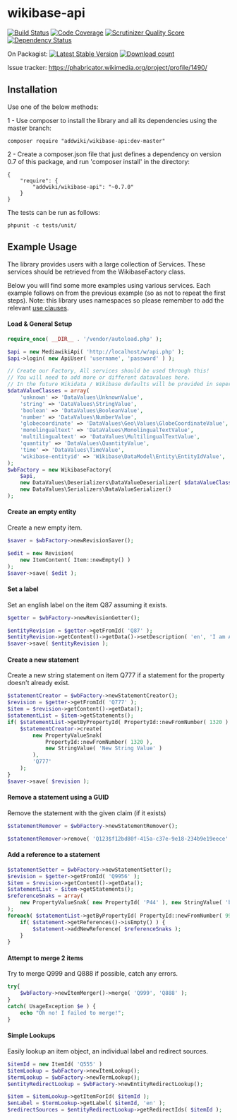 wikibase-api
==================
[![Build Status](https://travis-ci.org/addwiki/wikibase-api.png?branch=master)](https://travis-ci.org/addwiki/wikibase-api)
[![Code Coverage](https://scrutinizer-ci.com/g/addwiki/wikibase-api/badges/coverage.png?s=ca6d4e50e3ce5b9937a24928d8762af31d4e108c)](https://scrutinizer-ci.com/g/addwiki/wikibase-api/)
[![Scrutinizer Quality Score](https://scrutinizer-ci.com/g/addwiki/wikibase-api/badges/quality-score.png?s=41faa1f91a7d359370de48c4dec28cdd5db47b0d)](https://scrutinizer-ci.com/g/addwiki/wikibase-api/)
[![Dependency Status](https://www.versioneye.com/php/addwiki:wikibase-api/dev-master/badge.svg)](https://www.versioneye.com/php/addwiki:wikibase-api/dev-master)

On Packagist:
[![Latest Stable Version](https://poser.pugx.org/addwiki/wikibase-api/version.png)](https://packagist.org/packages/addwiki/wikibase-api)
[![Download count](https://poser.pugx.org/addwiki/wikibase-api/d/total.png)](https://packagist.org/packages/addwiki/wikibase-api)

Issue tracker: https://phabricator.wikimedia.org/project/profile/1490/

## Installation

Use one of the below methods:

1 - Use composer to install the library and all its dependencies using the master branch:

    composer require "addwiki/wikibase-api:dev-master"

2 - Create a composer.json file that just defines a dependency on version 0.7 of this package, and run 'composer install' in the directory:

    {
        "require": {
            "addwiki/wikibase-api": "~0.7.0"
        }
    }

The tests can be run as follows:

    phpunit -c tests/unit/

## Example Usage

The library provides users with a large collection of Services.
These services should be retrieved from the WikibaseFactory class.

Below you will find some more examples using various services.
Each example follows on from the previous example (so as not to repeat the first steps).
Note: this library uses namespaces so please remember to add the relevant [use clauses](http://php.net/manual/en/language.namespaces.importing.php).

#### Load & General Setup

```php
require_once( __DIR__ . '/vendor/autoload.php' );

$api = new MediawikiApi( 'http://localhost/w/api.php' );
$api->login( new ApiUser( 'username', 'password' ) );

// Create our Factory, All services should be used through this!
// You will need to add more or different datavalues here.
// In the future Wikidata / Wikibase defaults will be provided in seperate a library.
$dataValueClasses = array(
    'unknown' => 'DataValues\UnknownValue',
    'string' => 'DataValues\StringValue',
    'boolean' => 'DataValues\BooleanValue',
    'number' => 'DataValues\NumberValue',
    'globecoordinate' => 'DataValues\Geo\Values\GlobeCoordinateValue',
    'monolingualtext' => 'DataValues\MonolingualTextValue',
    'multilingualtext' => 'DataValues\MultilingualTextValue',
    'quantity' => 'DataValues\QuantityValue',
    'time' => 'DataValues\TimeValue',
    'wikibase-entityid' => 'Wikibase\DataModel\Entity\EntityIdValue',
);
$wbFactory = new WikibaseFactory(
    $api,
    new DataValues\Deserializers\DataValueDeserializer( $dataValueClasses ),
    new DataValues\Serializers\DataValueSerializer()
);
```

#### Create an empty entity

Create a new empty item.

```php
$saver = $wbFactory->newRevisionSaver();

$edit = new Revision(
    new ItemContent( Item::newEmpty() )
);
$saver->save( $edit );
```

#### Set a label

Set an english label on the item Q87 assuming it exists.

```php
$getter = $wbFactory->newRevisionGetter();

$entityRevision = $getter->getFromId( 'Q87' );
$entityRevision->getContent()->getData()->setDescription( 'en', 'I am A description' );
$saver->save( $entityRevision );
```

#### Create a new statement

Create a new string statement on item Q777 if a statement for the property doesn't already exist.

```php
$statementCreator = $wbFactory->newStatementCreator();
$revision = $getter->getFromId( 'Q777' );
$item = $revision->getContent()->getData();
$statementList = $item->getStatements();
if( $statementList->getByPropertyId( PropertyId::newFromNumber( 1320 ) )->isEmpty() ) {
    $statementCreator->create(
        new PropertyValueSnak(
            PropertyId::newFromNumber( 1320 ),
            new StringValue( 'New String Value' )
        ),
        'Q777'
    );
}
$saver->save( $revision );
```

#### Remove a statement using a GUID

Remove the statement with the given claim (if it exists)

```php
$statementRemover = $wbFactory->newStatementRemover();

$statementRemover->remove( 'Q123$f12bd80f-415a-c37e-9e18-234b9e19eece' );
```

#### Add a reference to a statement

```php
$statementSetter = $wbFactory->newStatementSetter();
$revision = $getter->getFromId( 'Q9956' );
$item = $revision->getContent()->getData();
$statementList = $item->getStatements();
$referenceSnaks = array(
    new PropertyValueSnak( new PropertyId( 'P44' ), new StringValue( 'bar' ) ),
);
foreach( $statementList->getByPropertyId( PropertyId::newFromNumber( 99 ) )->getIterator() as $statement ) {
    if( $statement->getReferences()->isEmpty() ) {
        $statement->addNewReference( $referenceSnaks );
    }
}
```

#### Attempt to merge 2 items

Try to merge Q999 and Q888 if possible, catch any errors.

```php
try{
    $wbFactory->newItemMerger()->merge( 'Q999', 'Q888' );
}
catch( UsageException $e ) {
    echo "Oh no! I failed to merge!";
}
```

#### Simple Lookups

Easily lookup an item object, an individual label and redirect sources.

```php
$itemId = new ItemId( 'Q555' )
$itemLookup = $wbFactory->newItemLookup();
$termLookup = $wbFactory->newTermLookup();
$entityRedirectLookup = $wbFactory->newEntityRedirectLookup();

$item = $itemLookup->getItemForId( $itemId );
$enLabel = $termLookup->getLabel( $itemId, 'en' );
$redirectSources = $entityRedirectLookup->getRedirectIds( $itemId );
```
